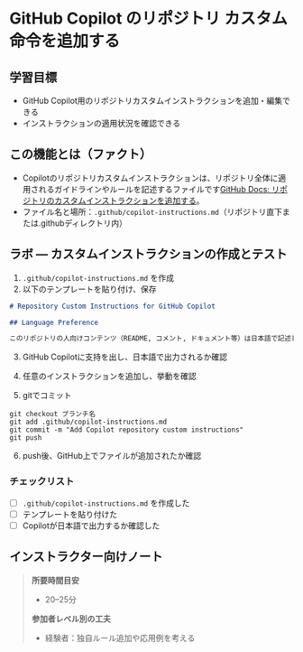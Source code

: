 # GitHub Copilot のリポジトリ カスタム命令を追加する

## 学習目標
- GitHub Copilot用のリポジトリカスタムインストラクションを追加・編集できる
- インストラクションの適用状況を確認できる

## この機能とは（ファクト）
- Copilotのリポジトリカスタムインストラクションは、リポジトリ全体に適用されるガイドラインやルールを記述するファイルです[GitHub Docs: リポジトリのカスタムインストラクションを追加する](https://docs.github.com/ja/copilot/how-tos/configure-custom-instructions/add-repository-instructions)。
- ファイル名と場所：`.github/copilot-instructions.md`（リポジトリ直下または.githubディレクトリ内）



## ラボ — カスタムインストラクションの作成とテスト
1. `.github/copilot-instructions.md` を作成
2. 以下のテンプレートを貼り付け、保存

```markdown
# Repository Custom Instructions for GitHub Copilot

## Language Preference

このリポジトリの人向けコンテンツ（README, コメント, ドキュメント等）は日本語で記述してください。
```

3. GitHub Copilotに支持を出し、日本語で出力されるか確認

4. 任意のインストラクションを追加し、挙動を確認

5. gitでコミット
```
git checkout ブランチ名
git add .github/copilot-instructions.md
git commit -m "Add Copilot repository custom instructions"
git push
```

6. push後、GitHub上でファイルが追加されたか確認

### チェックリスト
- [ ] `.github/copilot-instructions.md` を作成した
- [ ] テンプレートを貼り付けた
- [ ] Copilotが日本語で出力するか確認した

## インストラクター向けノート
> **所要時間目安**
> - 20–25分
>
> **参加者レベル別の工夫**
> - 経験者：独自ルール追加や応用例を考える

